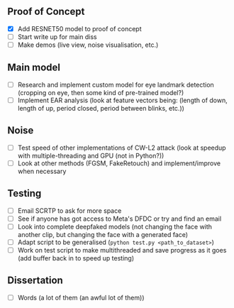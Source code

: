 ## Proof of Concept
- [X] Add RESNET50 model to proof of concept
- [ ] Start write up for main diss
- [ ] Make demos (live view, noise visualisation, etc.)

## Main model
- [ ] Research and implement custom model for eye landmark detection (cropping on eye, then some kind of pre-trained model?)
- [ ] Implement EAR analysis (look at feature vectors being: (length of down, length of up, period closed, period between blinks, etc.))

## Noise
- [ ] Test speed of other implementations of CW-L2 attack (look at speedup with multiple-threading and GPU (not in Python?))
- [ ] Look at other methods (FGSM, FakeRetouch) and implement/improve when necessary

## Testing
- [ ] Email SCRTP to ask for more space
- [ ] See if anyone has got access to Meta's DFDC or try and find an email
- [ ] Look into complete deepfaked models (not changing the face with another clip, but changing the face with a generated face)
- [ ] Adapt script to be generalised (`python test.py <path_to_dataset>`)
- [ ] Work on test script to make multithreaded and save progress as it goes (add buffer back in to speed up testing)

## Dissertation
- [ ] Words (a lot of them (an awful lot of them)) 